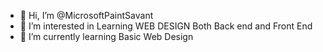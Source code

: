 - 👋 Hi, I’m @MicrosoftPaintSavant
- 👀 I’m interested in Learning WEB DESIGN Both Back end and Front End
- 🌱 I’m currently learning Basic Web Design



<!---
MicrosoftPaintSavant/MicrosoftPaintSavant is a ✨ special ✨ repository because its `README.md` (this file) appears on your GitHub profile.
You can click the Preview link to take a look at your changes.
--->
